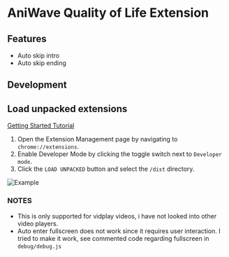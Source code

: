 # AniWave Quality of Life Extension

## Features

-   Auto skip intro
-   Auto skip ending

## Development

## Load unpacked extensions

[Getting Started Tutorial](https://developer.chrome.com/docs/extensions/mv3/getstarted/)

1. Open the Extension Management page by navigating to `chrome://extensions`.
2. Enable Developer Mode by clicking the toggle switch next to `Developer mode`.
3. Click the `LOAD UNPACKED` button and select the `/dist` directory.

![Example](https://wd.imgix.net/image/BhuKGJaIeLNPW9ehns59NfwqKxF2/vOu7iPbaapkALed96rzN.png?auto=format&w=571)

### NOTES

-   This is only supported for vidplay videos, i have not looked into other video players.
-   Auto enter fullscreen does not work since it requires user interaction. I tried to make it work, see commented code regarding fullscreen in `debug/debug.js`
